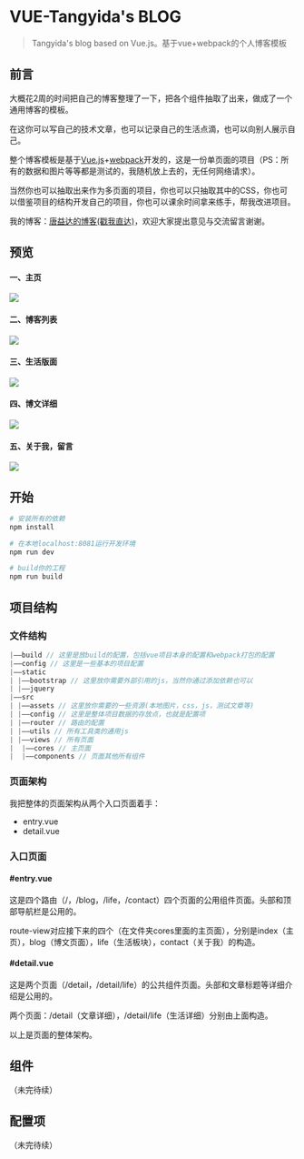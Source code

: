 # VUE-Tangyida's BLOG

> Tangyida's blog based on Vue.js。基于vue+webpack的个人博客模板

## 前言

大概花2周的时间把自己的博客整理了一下，把各个组件抽取了出来，做成了一个通用博客的模板。

在这你可以写自己的技术文章，也可以记录自己的生活点滴，也可以向别人展示自己。

整个博客模板是基于[Vue.js](https://cn.vuejs.org/)+[webpack](https://www.webpackjs.com/)开发的，这是一份单页面的项目（PS：所有的数据和图片等等都是测试的，我随机放上去的，无任何网络请求）。

当然你也可以抽取出来作为多页面的项目，你也可以只抽取其中的CSS，你也可以借鉴项目的结构开发自己的项目，你也可以课余时间拿来练手，帮我改进项目。

我的博客：[唐益达的博客(戳我直达)](http://www.tangyida.top)，欢迎大家提出意见与交流留言谢谢。

## 预览

#### 一、主页

![](https://github.com/xdnloveme/Vue-Tangyida-blog/blob/master/src/assets/image/markdown/mark2.png?raw=true)

#### 二、博客列表

![](https://raw.githubusercontent.com/xdnloveme/Vue-Tangyida-blog/master/src/assets/image/markdown/mark4.png)

#### 三、生活版面

![](https://raw.githubusercontent.com/xdnloveme/Vue-Tangyida-blog/master/src/assets/image/markdown/mark7.png)

#### 四、博文详细

![](https://raw.githubusercontent.com/xdnloveme/Vue-Tangyida-blog/master/src/assets/image/markdown/mark8.png)



#### 五、关于我，留言

![](https://raw.githubusercontent.com/xdnloveme/Vue-Tangyida-blog/master/src/assets/image/markdown/mark9.png)

## 开始

``` bash
# 安装所有的依赖
npm install

# 在本地localhost:8081运行开发环境
npm run dev

# build你的工程
npm run build
```

## 项目结构

### 文件结构

```javascript
|——build // 这里是放build的配置，包括vue项目本身的配置和webpack打包的配置
|——config // 这里是一些基本的项目配置
|——static
| |——bootstrap // 这里放你需要外部引用的js，当然你通过添加依赖也可以
| |——jquery
|——src
| |——assets // 这里放你需要的一些资源(本地图片，css，js，测试文章等)
| |——config // 这里是整体项目数据的存放点，也就是配置项
| |——router // 路由的配置
| |——utils // 所有工具类的通用js
| |——views // 所有页面
|  |——cores // 主页面
|  |——components // 页面其他所有组件
```

### 页面架构

我把整体的页面架构从两个入口页面着手：

- entry.vue
- detail.vue

### 入口页面

####  #entry.vue

这是四个路由（/，/blog，/life，/contact）四个页面的公用组件页面。头部和顶部导航栏是公用的。

route-view对应接下来的四个（在文件夹cores里面的主页面），分别是index（主页），blog（博文页面），life（生活板块），contact（关于我）的构造。

####  #detail.vue

这是两个页面（/detail，/detail/life）的公共组件页面。头部和文章标题等详细介绍是公用的。

两个页面：/detail（文章详细），/detail/life（生活详细）分别由上面构造。

以上是页面的整体架构。

## 组件

（未完待续）

## 配置项

（未完待续）

